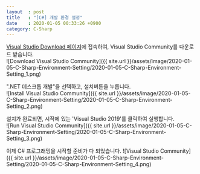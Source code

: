 ```yaml
---
layout  : post
title   : "[C#] 개발 환경 설정"
date    : 2020-01-05 00:33:26 +0900
category: C-Sharp
---
```

[Visual Studio Download 페이지](https://visualstudio.microsoft.com/ko/downloads/)에 접속하여, Visual Studio Community를 다운로드 받습니다.  
![Download Visual Studio Community]({{ site.url }}/assets/image/2020-01-05-C-Sharp-Environment-Setting/2020-01-05-C-Sharp-Environment-Setting_1.png)

".NET 데스크톱 개발"을 선택하고, 설치버튼을 누릅니다.  
![Install Visual Studio Community]({{ site.url }}/assets/image/2020-01-05-C-Sharp-Environment-Setting/2020-01-05-C-Sharp-Environment-Setting_2.png)

설치가 완료되면, 시작에 있는 'Visual Studio 2019'를 클릭하여 실행합니다.  
![Run Visual Studio Community]({{ site.url }}/assets/image/2020-01-05-C-Sharp-Environment-Setting/2020-01-05-C-Sharp-Environment-Setting_3.png)

이제 C# 프로그래밍을 시작할 준비가 다 되었습니다.
![Visual Studio Community]({{ site.url }}/assets/image/2020-01-05-C-Sharp-Environment-Setting/2020-01-05-C-Sharp-Environment-Setting_4.png)
